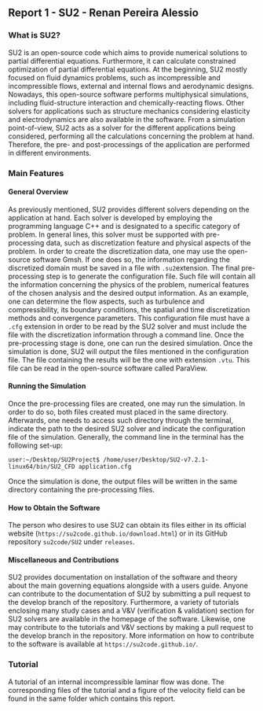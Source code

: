 ## **Report 1 - SU2** - Renan Pereira Alessio

### What is SU2?

SU2 is an open-source code which aims to provide numerical solutions to partial differential equations. Furthermore, it can calculate constrained optimization of partial differential equations. At the beginning, SU2 mostly focused on fluid dynamics problems, such as incompressible and incompressible flows, external and internal flows and aerodynamic designs. Nowadays, this open-source software performs multiphysical simulations, including fluid-structure interaction and chemically-reacting flows. Other solvers for applications such as structure mechanics considering elasticity and electrodynamics are also available in the software. From a simulation point-of-view, SU2 acts as a solver for the different applications being considered, performing all the calculations concerning the problem at hand. Therefore, the pre- and post-processings of the application are performed in different environments.

### Main Features

#### General Overview

As previously mentioned, SU2 provides different solvers depending on the application at hand. Each solver is developed by employing the programming language C++ and is designated to a specific category of problem. In general lines, this solver must be supported with pre-processing data, such as discretization feature and physical aspects of the problem. In order to create the discretization data, one may use the open-source software Gmsh. If one does so, the information regarding the discretized domain must be saved in a file with `.su2`extension. The final pre-processing step is to generate the configuration file. Such file will contain all the information concerning the physics of the problem, numerical features of the chosen analysis and the desired output information. As an example, one can determine the flow aspects, such as turbulence and compressibility, its boundary conditions, the spatial and time discretization methods and convergence parameters. This configuration file must have a `.cfg` extension in order to be read by the SU2 solver and must include the file with the discretization information through a command line. Once the pre-processing stage is done, one can run the desired simulation. Once the simulation is done, SU2 will output the files mentioned in the configuration file. The file containing the results will be the one with extension `.vtu`. This file can be read in the open-source software called ParaView.

#### Running the Simulation

Once the pre-processing files are created, one may run the simulation. In order to do so, both files created must placed in the same directory. Afterwards, one needs to access such directory through the terminal, indicate the path to the desired SU2 solver and indicate the configuration file of the simulation. Generally, the command line in the terminal has the following set-up:

`user:~/Desktop/SU2Project$ /home/user/Desktop/SU2-v7.2.1-linux64/bin/SU2_CFD application.cfg`

Once the simulation is done, the output files will be written in the same directory containing the pre-processing files.

#### How to Obtain the Software

The person who desires to use SU2 can obtain its files either in its official website (`https://su2code.github.io/download.html`) or in its GitHub repository `su2code/SU2` under `releases`.

#### Miscellaneous and Contributions

SU2 provides documentation on installation of the software and theory about the main governing equations alongside with a users guide. Anyone can contribute to the documentation of SU2 by submitting a pull request to the develop branch of the repository. Furthermore, a variety of tutorials enclosing many study cases and a V&V (verification & validation) section for SU2 solvers are available in the homepage of the software. Likewise, one may contribute to the tutorials and V&V sections by making a pull request to the develop branch in the repository. More information on how to contribute to the software is available at `https://su2code.github.io/`.

### Tutorial

A tutorial of an internal incompressible laminar flow was done. The corresponding files of the tutorial and a figure of the velocity field can be found in the same folder which contains this report.
